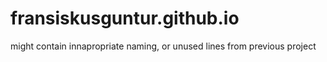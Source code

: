 # fransiskusguntur.github.io

might contain innapropriate naming, or unused lines from previous project
